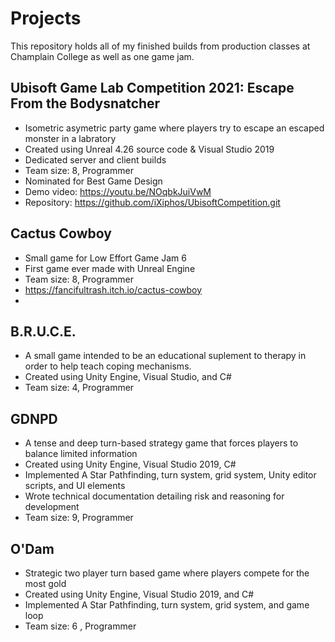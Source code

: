 # Projects

This repository holds all of my finished builds from production classes at Champlain College as well as one game jam.

## Ubisoft Game Lab Competition 2021: Escape From the Bodysnatcher
  * Isometric asymetric party game where players try to escape an escaped monster in a labratory  
  * Created using Unreal 4.26 source code & Visual Studio 2019
  * Dedicated server and client builds
  * Team size: 8, Programmer
  * Nominated for Best Game Design
  * Demo video: https://youtu.be/NOqbkJuiVwM
  * Repository: https://github.com/iXiphos/UbisoftCompetition.git

## Cactus Cowboy
 * Small game for Low Effort Game Jam 6
 * First game ever made with Unreal Engine
 * Team size: 8, Programmer
 * https://fancifultrash.itch.io/cactus-cowboy
 * 
## B.R.U.C.E.
  * A small game intended to be an educational suplement to therapy in order to help teach coping mechanisms. 
  * Created using Unity Engine, Visual Studio, and C#
  * Team size: 4,  Programmer
  
## GDNPD
  * A tense and deep turn-based strategy game that forces players to balance limited information
  * Created using Unity Engine, Visual Studio 2019, C#
  * Implemented A Star Pathfinding, turn system, grid system, Unity editor scripts, and UI elements
  * Wrote technical documentation detailing risk and reasoning for development
  * Team size: 9,  Programmer

## O'Dam
  * Strategic two player turn based game where players compete for the most gold
  * Created using Unity Engine, Visual Studio 2019, and C#
  * Implemented A Star Pathfinding, turn system, grid system, and game loop
  * Team size: 6 ,  Programmer


  
  

